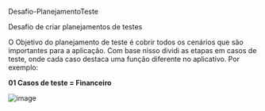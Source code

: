 Desafio-PlanejamentoTeste

Desafio de criar planejamentos de testes

O Objetivo do planejamento de teste é cobrir todos os cenários que são importantes para a aplicação. Com base nisso dividi as etapas em casos de teste, onde cada caso destaca uma função diferente no aplicativo.
Por exemplo:

**01 Casos de teste = Financeiro**

![image](https://github.com/JeanValentim/nonogram-manual-testing/assets/112276070/f784711a-6e78-484a-867b-01768ea600f8)
